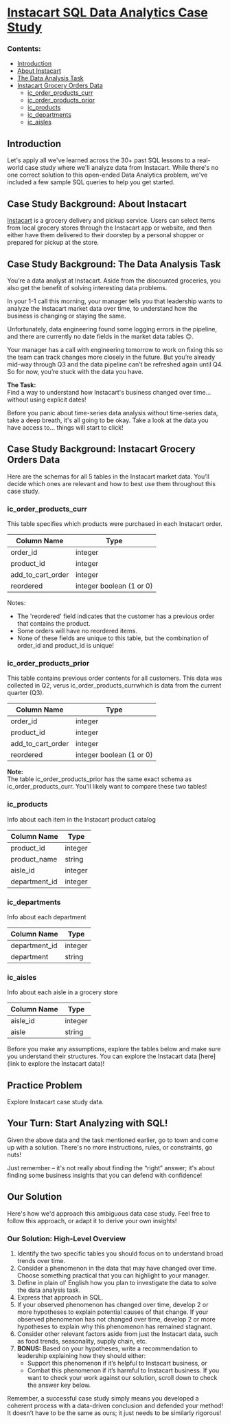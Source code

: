 # [Instacart SQL Data Analytics Case Study](https://datalemur.com/sql-tutorial/instacart-sql-data-analytics-case-study)

### Contents:
- [Introduction](#introduction)
- [About Instacart](#case-study-background-about-instacart)
- [The Data Analysis Task](#case-study-background-the-data-analysis-task)
- [Instacart Grocery Orders Data](#case-study-background-instacart-grocery-orders-data)
  - [ic_order_products_curr](#ic_order_products_curr)
  - [ic_order_products_prior](#ic_order_products_prior)
  - [ic_products](#ic_products)
  - [ic_departments](#ic_departments)
  - [ic_aisles](#ic_aisles)

## Introduction
Let's apply all we've learned across the 30+ past SQL lessons to a real-world case study where we'll analyze data from Instacart. While there's no one correct solution to this open-ended Data Analytics problem, we've included a few sample SQL queries to help you get started.

## Case Study Background: About Instacart
[Instacart](https://www.instacart.com/) is a grocery delivery and pickup service. Users can select items from local grocery stores through the Instacart app or website, and then either have them delivered to their doorstep by a personal shopper or prepared for pickup at the store.

## Case Study Background: The Data Analysis Task
You’re a data analyst at Instacart. Aside from the discounted groceries, you also get the benefit of solving interesting data problems.

In your 1-1 call this morning, your manager tells you that leadership wants to analyze the Instacart market data over time, to understand how the business is changing or staying the same.

Unfortunately, data engineering found some logging errors in the pipeline, and there are currently no date fields in the market data tables 🙃.

Your manager has a call with engineering tomorrow to work on fixing this so the team can track changes more closely in the future. But you’re already mid-way through Q3 and the data pipeline can’t be refreshed again until Q4. So for now, you’re stuck with the data you have.

**The Task:**  
Find a way to understand how Instacart's business changed over time…without using explicit dates!

Before you panic about time-series data analysis without time-series data, take a deep breath, it's all going to be okay. Take a look at the data you have access to... things will start to click!

## Case Study Background: Instacart Grocery Orders Data
Here are the schemas for all 5 tables in the Instacart market data. You’ll decide which ones are relevant and how to best use them throughout this case study.

### ic_order_products_curr
This table specifies which products were purchased in each Instacart order.

| Column Name        | Type     |
|--------------------|----------|
| order_id           | integer  |
| product_id         | integer  |
| add_to_cart_order  | integer  |
| reordered          | integer boolean (1 or 0) |

Notes:
- The 'reordered' field indicates that the customer has a previous order that contains the product.
- Some orders will have no reordered items.
- None of these fields are unique to this table, but the combination of order_id and product_id is unique!

### ic_order_products_prior
This table contains previous order contents for all customers. This data was collected in Q2, verus ic_order_products_currwhich is data from the current quarter (Q3).

| Column Name        | Type     |
|--------------------|----------|
| order_id           | integer  |
| product_id         | integer  |
| add_to_cart_order  | integer  |
| reordered          | integer boolean (1 or 0) |

**Note:**  
The table ic_order_products_prior has the same exact schema as ic_order_products_curr. You'll likely want to compare these two tables!

### ic_products
Info about each item in the Instacart product catalog

| Column Name   | Type    |
|---------------|---------|
| product_id    | integer |
| product_name  | string  |
| aisle_id      | integer |
| department_id | integer |

### ic_departments
Info about each department

| Column Name   | Type    |
|---------------|---------|
| department_id | integer |
| department    | string  |

### ic_aisles
Info about each aisle in a grocery store

| Column Name   | Type    |
|---------------|---------|
| aisle_id      | integer |
| aisle         | string  |

Before you make any assumptions, explore the tables below and make sure you understand their structures. You can explore the Instacart data [here](link to explore the Instacart data)!

## Practice Problem
Explore Instacart case study data.

## Your Turn: Start Analyzing with SQL!
Given the above data and the task mentioned earlier, go to town and come up with a solution. There's no more instructions, rules, or constraints, go nuts!

Just remember – it's not really about finding the “right” answer; it's about finding some business insights that you can defend with confidence!

## Our Solution
Here's how we'd approach this ambiguous data case study. Feel free to follow this approach, or adapt it to derive your own insights!

### Our Solution: High-Level Overview
1. Identify the two specific tables you should focus on to understand broad trends over time.
2. Consider a phenomenon in the data that may have changed over time. Choose something practical that you can highlight to your manager.
3. Define in plain ol' English how you plan to investigate the data to solve the data analysis task.
4. Express that approach in SQL.
5. If your observed phenomenon has changed over time, develop 2 or more hypotheses to explain potential causes of that change. If your observed phenomenon has not changed over time, develop 2 or more hypotheses to explain why this phenomenon has remained stagnant.
6. Consider other relevant factors aside from just the Instacart data, such as food trends, seasonality, supply chain, etc.
7. **BONUS:** Based on your hypotheses, write a recommendation to leadership explaining how they should either:
   - Support this phenomenon if it’s helpful to Instacart business, or
   - Combat this phenomenon if it’s harmful to Instacart business.
If you want to check your work against our solution, scroll down to check the answer key below.

Remember, a successful case study simply means you developed a coherent process with a data-driven conclusion and defended your method! It doesn’t have to be the same as ours; it just needs to be similarly rigorous!
